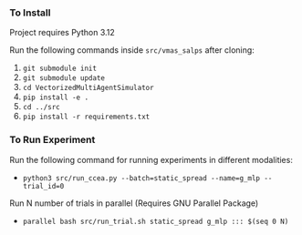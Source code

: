 ### To Install
Project requires Python 3.12

Run the following commands inside `src/vmas_salps` after cloning:
1. `git submodule init`
2. `git submodule update`
3. `cd VectorizedMultiAgentSimulator`
4. `pip install -e .`
7. `cd ../src`
8. `pip install -r requirements.txt`

### To Run Experiment

Run the following command for running experiments in different modalities:

- `python3 src/run_ccea.py --batch=static_spread --name=g_mlp --trial_id=0`

Run N number of trials in parallel (Requires GNU Parallel Package)

- `parallel bash src/run_trial.sh static_spread g_mlp ::: $(seq 0 N)`



